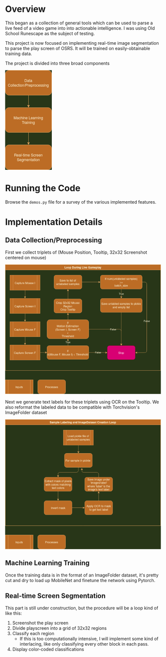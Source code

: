 # Overview

This began as a collection of general tools which can be used to parse a live feed of a video game into into actionable intelligence. I was using Old School Runescape as the subject of testing.

This project is now focused on implementing real-time image segmentation to parse the play screen of OSRS. It will be trained on easily-obtainable training data.

The project is divided into three broad components

![](docs/OverviewFlowchart.png)

# Running the Code

Browse the `demos.py` file for a survey of the various implemented features.

# Implementation Details

## Data Collection/Preprocessing

First we collect triplets of (Mouse Position, Tooltip, 32x32 Screenshot centered on mouse)

![](docs/DataCollectionLoop.png)

Next we generate text labels for these triplets using OCR on the Tooltip. We also reformat the labeled data to be compatible with Torchvision's ImageFolder dataset

![](docs/LabelingImageDatasetLoop.png)

## Machine Learning Training

Once the training data is in the format of an ImageFolder dataset, it's pretty cut and dry to load up MobileNet and finetune the network using Pytorch.

## Real-time Screen Segmentation

This part is still under construction, but the procedure will be a loop kind of like this:

1) Screenshot the play screen
2) Divide playscreen into a grid of 32x32 regions
3) Classify each region
    - If this is too computationally intensive, I will implement some kind of interlacing, like only classifying every other block in each pass.
4) Display color-coded classifications
